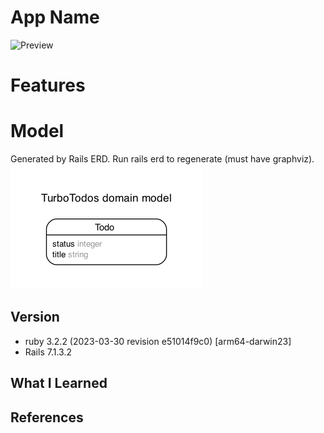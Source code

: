 # App Name

![Preview](preview.png)

# Features

# Model

Generated by Rails ERD. Run rails erd to regenerate (must have graphviz).
![ERD Diagram](erd.png)

## Version

- ruby 3.2.2 (2023-03-30 revision e51014f9c0) [arm64-darwin23]
- Rails 7.1.3.2

## What I Learned

## References
